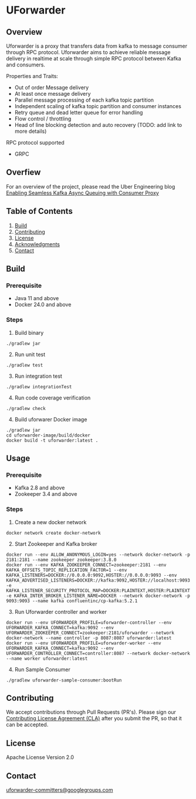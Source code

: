 # UForwarder

## Overview

Uforwarder is a proxy that transfers data from kafka to message consumer through RPC protocol.
Uforwarder aims to achieve reliable message delivery in realtime at scale through simple RPC protocol between Kafka and consumers.

Properties and Traits:

- Out of order Message delivery
- At least once message delivery
- Parallel message processing of each kafka topic partition
- Independent scaling of kafka topic partition and consumer instances
- Retry queue and dead letter queue for error handling
- Flow control / throttling
- Head of line blocking detection and auto recovery (TODO: add link to more details)

RPC protocol supported

- GRPC

## Overfiew

For an overview of the project, please read the Uber Engineering blog [Enabling Seamless Kafka Async Queuing with Consumer Proxy](https://www.uber.com/blog/kafka-async-queuing-with-consumer-proxy/)

## Table of Contents

1. [Build](#build)
2. [Contributing](#contributing)
3. [License](#license)
4. [Acknowledgments](#acknowledgments)
5. [Contact](#contact)

## Build

### Prerequisite

- Java 11 and above
- Docker 24.0 and above

### Steps

1. Build binary

  ```
  ./gradlew jar
  ```

2. Run unit test

  ```
  ./gradlew test
  ```

3. Run integration test

  ```
  ./gradlew integrationTest
  ```

4. Run code coverage verification

  ```
  ./gradlew check
  ```

4. Build uforwarer Docker image

  ```
  ./gradlew jar
  cd uforwarder-image/build/docker
  docker build -t uforwarder:latest .
  ```

## Usage

### Prerequisite

- Kafka 2.8 and above
- Zookeeper 3.4 and above

### Steps

1. Create a new docker network

```
docker network create docker-network
```

2. Start Zookeeper and Kafka broker

```
docker run --env ALLOW_ANONYMOUS_LOGIN=yes --network docker-network -p 2181:2181 --name zookeeper zookeeper:3.8.0
docker run --env KAFKA_ZOOKEEPER_CONNECT=zookeeper:2181 --env KAFKA_OFFSETS_TOPIC_REPLICATION_FACTOR=1 --env KAFKA_LISTENERS=DOCKER://0.0.0.0:9092,HOSTER://0.0.0.0:9093 --env KAFKA_ADVERTISED_LISTENERS=DOCKER://kafka:9092,HOSTER://localhost:9093 -e KAFKA_LISTENER_SECURITY_PROTOCOL_MAP=DOCKER:PLAINTEXT,HOSTER:PLAINTEXT -e KAFKA_INTER_BROKER_LISTENER_NAME=DOCKER --network docker-network -p 9093:9093 --name kafka confluentinc/cp-kafka:5.2.1
```

3. Run Uforwarder controller and worker

```
docker run --env UFORWARDER_PROFILE=uforwarder-controller --env UFORWARDER_KAFKA_CONNECT=kafka:9092 --env UFORWARDER_ZOOKEEPER_CONNECT=zookeeper:2181/uforwarder --network docker-network --name controller -p 8087:8087 uforwarder:latest
docker run --env UFORWARDER_PROFILE=uforwarder-worker --env UFORWARDER_KAFKA_CONNECT=kafka:9092 --env UFORWARDER_CONTROLLER_CONNECT=controller:8087 --network docker-network --name worker uforwarder:latest
```

4. Run Sample Consumer

```
./gradlew uforwarder-sample-consumer:bootRun
```

## Contributing

We accept contributions through Pull Requests (PR's).  Please sign our [Contributing License Agreement (CLA)](cla-assistant.io) after you submit the PR, so that it can be accepted.

## License

Apache License Version 2.0

## Contact

uforwarder-committers@googlegroups.com
